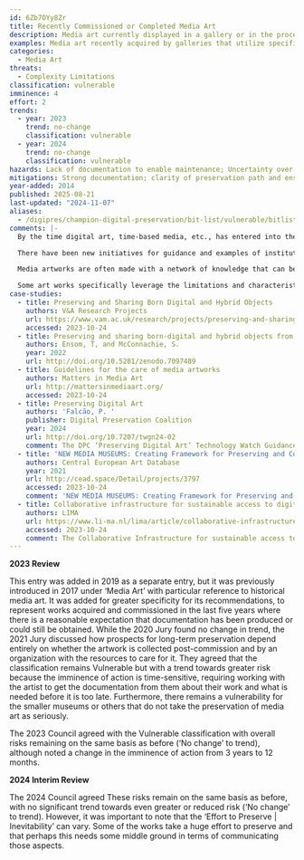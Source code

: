 ```yaml
---
id: 6Zb7OYy8Zr
title: Recently Commissioned or Completed Media Art
description: Media art currently displayed in a gallery or in the process of being displayed.
examples: Media art recently acquired by galleries that utilize specific hardware and software in order to be accessed or exhibited
categories:
  - Media Art
threats:
  - Complexity Limitations
classification: vulnerable
imminence: 4
effort: 2
trends:
  - year: 2023
    trend: no-change
    classification: vulnerable
  - year: 2024
    trend: no-change
    classification: vulnerable
hazards: Lack of documentation to enable maintenance; Uncertainty over IPR or the presence of orphaned works; complex interdependencies on specific hardware, software or operating systems; lack of capacity in the gallery or workshop; lack of strategic investment; complex external dependencies; lack of documentation about artist intent; lack of understanding of costs for display and preservation
mitigations: Strong documentation; clarity of preservation path and ensuing responsibilities; proven preservation plan; capacity of workshop to support artwork at de-installation; capacity of gallery to conserve after de-installation; capacity of gallery to re-install work; funding understood to re-install
year-added: 2014
published: 2025-08-21
last-updated: "2024-11-07"
aliases:
  - /digipres/champion-digital-preservation/bit-list/vulnerable/bitlist-media-art
comments: |-
  By the time digital art, time-based media, etc., has entered into the permanent care of a stewarding institution, many of its technologies are already end-of-life, unsupported, or the hardware components have deteriorated. Often the expertise to maintain these many interacting components sits outside the host organization, with a technical supplier to the gallery, and this is in itself vulnerable to business change. Although there are a few exceptions, there is a need for greater capacity within the museum and gallery sector to address the challenges.

  There have been new initiatives for guidance and examples of institutions taking wider sectoral responsibility for standards, which have helped with the effort to preserve, such as Matters in Media Art information resource and guidance.

  Media artworks are often made with a network of knowledge that can be precarious. Documentation around production processes can be minimal, and hence acting quickly with known processes can gather information before the knowledge and people networks start to disperse. This can mean preservation of production environments and associated workflows can be preserved alongside the media.

  Some art works specifically leverage the limitations and characteristics of the systems that they incorporate, often in unusual ways. This can be hard to migrate or emulate accurately.
case-studies:
  - title: Preserving and Sharing Born Digital and Hybrid Objects
    authors: V&A Research Projects
    url: https://www.vam.ac.uk/research/projects/preserving-and-sharing-born-digital-and-hybrid-objects
    accessed: 2023-10-24
  - title: Preserving and sharing born-digital and hybrid objects from and across the National Collection
    authors: Ensom, T, and McConnachie, S.
    year: 2022
    url: http://doi.org/10.5281/zenodo.7097489
  - title: Guidelines for the care of media artworks
    authors: Matters in Media Art
    url: http://mattersinmediaart.org/
    accessed: 2023-10-24
  - title: Preserving Digital Art
    authors: 'Falcão, P. '
    publisher: Digital Preservation Coalition
    year: 2024
    url: http://doi.org/10.7207/twgn24-02
    comment: The DPC ‘Preserving Digital Art’ Technology Watch Guidance Note is aimed at institutions starting to collect digital art as part of a wider collecting remit. It offers basic guidance on the specificities of digital art and how it may differ from other digital content in an institution’s care.
  - title: 'NEW MEDIA MUSEUMS: Creating Framework for Preserving and Collecting Media Arts in V4'
    authors: Central European Art Database
    year: 2021
    url: http://cead.space/Detail/projects/3797
    accessed: 2023-10-24
    comment: 'NEW MEDIA MUSEUMS: Creating Framework for Preserving and Collecting Media Arts in V4, initiated by the Olomouc Museum of Art as a joint international platform for sharing experience with building and maintaining collections of new media artworks across different types of institutions. The aim of the project is to find workable methods for heritage institutions to build and maintain collections of media arts, which are necessary for safeguarding this area for the benefit of society.'
  - title: Collaborative infrastructure for sustainable access to digital art
    authors: LIMA
    url: https://www.li-ma.nl/lima/article/collaborative-infrastructure-sustainable-access-digital-art
    accessed: 2023-10-24
    comment: The Collaborative Infrastructure for sustainable access to digital art LIMA project, to prevent the loss of digital artworks and to commonly develop the knowledge to preserve these works in a sustainable way. The project ‘Infrastructure sustainable accessibility digital art’ invests in research, training, knowledge sharing and conservation to prevent the loss of both digital artworks and the knowledge to preserve them.
---
```

**2023 Review**

This entry was added in 2019 as a separate entry, but it was previously introduced in 2017 under ‘Media Art’ with particular reference to historical media art. It was added for greater specificity for its recommendations, to represent works acquired and commissioned in the last five years where there is a reasonable expectation that documentation has been produced or could still be obtained. While the 2020 Jury found no change in trend, the 2021 Jury discussed how prospects for long-term preservation depend entirely on whether the artwork is collected post-commission and by an organization with the resources to care for it. They agreed that the classification remains Vulnerable but with a trend towards greater risk because the imminence of action is time-sensitive, requiring working with the artist to get the documentation from them about their work and what is needed before it is too late. Furthermore, there remains a vulnerability for the smaller museums or others that do not take the preservation of media art as seriously.

The 2023 Council agreed with the Vulnerable classification with overall risks remaining on the same basis as before (‘No change’ to trend), although noted a change in the imminence of action from 3 years to 12 months.

**2024 Interim Review**

The 2024 Council agreed These risks remain on the same basis as before, with no significant trend towards even greater or reduced risk (‘No change’ to trend). However, it was important to note that the ‘Effort to Preserve | Inevitability’ can vary. Some of the works take a huge effort to preserve and that perhaps this needs some middle ground in terms of communicating those aspects.
